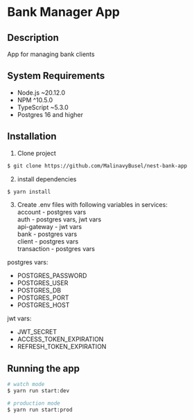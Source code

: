 # Bank Manager App

## Description

App for managing bank clients

## System Requirements

- Node.js ~20.12.0
- NPM ^10.5.0
- TypeScript ~5.3.0
- Postgres 16 and higher

## Installation
1. Clone project
```bash
$ git clone https://github.com/MalinavyBusel/nest-bank-app
```
2. install dependencies
```bash
$ yarn install
```
3. Create .env files with following variables in services:\
    account - postgres vars\
    auth - postgres vars, jwt vars\
    api-gateway - jwt vars\
    bank - postgres vars\
    client - postgres vars\
    transaction - postgres vars

postgres vars:
 - POSTGRES_PASSWORD
 - POSTGRES_USER
 - POSTGRES_DB
 - POSTGRES_PORT
 - POSTGRES_HOST

jwt vars:
 - JWT_SECRET
 - ACCESS_TOKEN_EXPIRATION
 - REFRESH_TOKEN_EXPIRATION

## Running the app

```bash
# watch mode
$ yarn run start:dev

# production mode
$ yarn run start:prod
```